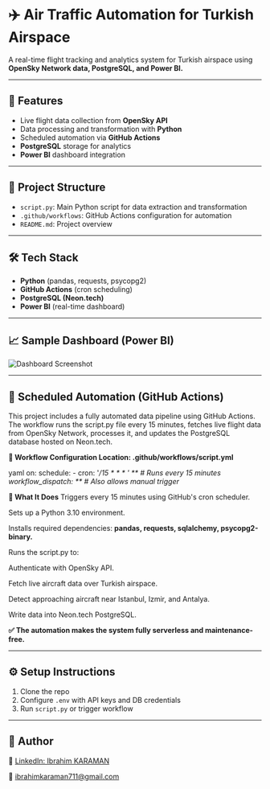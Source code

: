 # ✈️ Air Traffic Automation for Turkish Airspace

A real-time flight tracking and analytics system for Turkish airspace using **OpenSky Network data, PostgreSQL, and Power BI.**

---

## 🚀 Features
- Live flight data collection from **OpenSky API**
- Data processing and transformation with **Python**
- Scheduled automation via **GitHub Actions**
- **PostgreSQL** storage for analytics
- **Power BI** dashboard integration

---

## 📂 Project Structure
- `script.py`: Main Python script for data extraction and transformation
- `.github/workflows`: GitHub Actions configuration for automation
- `README.md`: Project overview

---

## 🛠️ Tech Stack
- **Python** (pandas, requests, psycopg2)
- **GitHub Actions** (cron scheduling)
- **PostgreSQL (Neon.tech)**
- **Power BI** (real-time dashboard)

---

## 📈 Sample Dashboard (Power BI)
![Dashboard Screenshot](https://github.com/ikara35/air_trafic_automation/blob/main/dashboard_screenshot.png)

---

## 📅 Scheduled Automation (GitHub Actions)
This project includes a fully automated data pipeline using GitHub Actions. The workflow runs the script.py file every 15 minutes, fetches live flight data from OpenSky Network, processes it, and updates the PostgreSQL database hosted on Neon.tech.

**🔄 Workflow Configuration
Location: .github/workflows/script.yml**

yaml
on:
  schedule:
    - cron: '*/15 * * * *'  ** # Runs every 15 minutes*
  workflow_dispatch:        ** # Also allows manual trigger*

**🔧 What It Does**
Triggers every 15 minutes using GitHub's cron scheduler.

Sets up a Python 3.10 environment.

Installs required dependencies: **pandas, requests, sqlalchemy, psycopg2-binary.**

Runs the script.py to:

Authenticate with OpenSky API.

Fetch live aircraft data over Turkish airspace.

Detect approaching aircraft near Istanbul, Izmir, and Antalya.

Write data into Neon.tech PostgreSQL.

**✅ The automation makes the system fully serverless and maintenance-free.**

---

## ⚙️ Setup Instructions
1. Clone the repo
2. Configure `.env` with API keys and DB credentials
3. Run `script.py` or trigger workflow

---

## 👤 Author
📎 [LinkedIn: Ibrahim KARAMAN](https://www.linkedin.com/in/ibrahim-karaman-data-analyst/)

📧 ibrahimkaraman711@gmail.com


